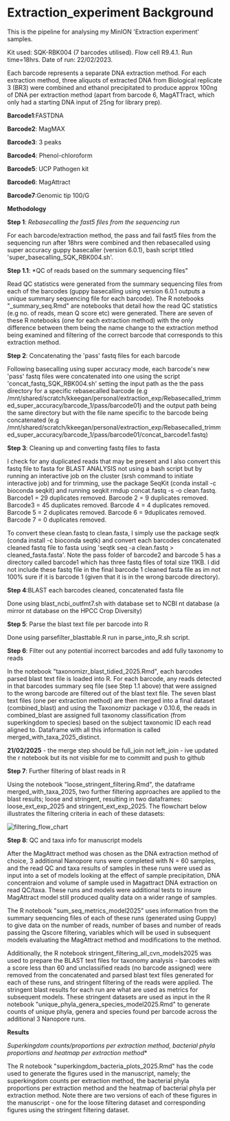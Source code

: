 # Extraction_experiment Background
This is the pipeline for analysing my MinION 'Extraction experiment' samples. 

Kit used: SQK-RBK004 (7 barcodes utilised).
Flow cell R9.4.1.
Run time=18hrs. 
Date of run: 22/02/2023.

Each barcode represents a separate DNA extraction method. For each extraction method, three aliquots of extracted DNA from Biological replicate 3 (BR3) were combined and ethanol precipitated to produce approx 100ng of DNA per extraction method (apart from barcode 6, MagATTract, which only had a starting DNA input of 25ng for library prep). 

**Barcode1**:FASTDNA

**Barcode2**: MagMAX

**Barcode3**: 3 peaks

**Barcode4**: Phenol-chloroform

**Barcode5**: UCP Pathogen kit

**Barcode6**: MagAttract

**Barcode7**:Genomic tip 100/G

**Methodology**

**Step 1**: *Rebasecalling the fast5 files from the sequencing run*

For each barcode/extraction method, the pass and fail fast5 files from the sequencing run after 18hrs were combined and then rebasecalled using super accuracy guppy basecaller (version 6.0.1), bash script titled 'super_basecalling_SQK_RBK004.sh'.

**Step 1.1**: *QC of reads based on the summary sequencing files"

Read QC statistics were generated from the summary sequencing files from each of the barcodes (guppy basecalling using version 6.0.1 outputs a unique summary sequencing file for each barcode). The R notebooks "<extraction method>_summary_seq.Rmd" are notebooks that detail how the read QC statistics (e.g no. of reads, mean Q score etc) were generated. There are seven of these R notebooks (one for each extraction method) with the only difference between them being the name change to the extraction method being examined and filtering of the correct barcode that corresponds to this extraction method.



**Step 2**: Concatenating the 'pass' fastq files for each barcode

Following basecalling using super accuracy mode, each barcode's new 'pass' fastq files were concatenated into one using the script 'concat_fastq_SQK_RBK004.sh' setting the input path as the the pass directory for a specific rebasecalled barcode (e.g  /mnt/shared/scratch/kkeegan/personal/extraction_exp/Rebasecalled_trimmed_super_accuracy/barcode_1/pass/barcode01) and the output path being the same directory but with the file name specific to the barcode being concatenated (e.g /mnt/shared/scratch/kkeegan/personal/extraction_exp/Rebasecalled_trimmed_super_accuracy/barcode_1/pass/barcode01/concat_barcode1.fastq)

**Step 3**: Cleaning up and converting fastq files to fasta

I check for any duplicated reads that may be present and I also convert this fastq file to fasta for BLAST ANALYSIS not using a bash script but by running an interactive job on the cluster (srsh command to initiate interactive job) and for trimming, use the package SeqKit (conda install -c bioconda seqkit) and running seqkit rmdup concat.fastq -s -o clean.fastq. Barcode1 = 29 duplicates removed. Barcode 2 = 9 duplicates removed. Barcode3 = 45 duplicates removed. Barcode 4 = 4 duplicates removed. Barcode 5 = 2 duplicates removed. Barcode 6 = 9duplicates removed. Barcode 7 = 0 duplicates removed. 

To convert these clean.fastq to clean.fasta, I simply use the package seqtk (conda install -c bioconda seqtk) and convert each barcodes concatenated cleaned fastq file to fasta using 'seqtk seq -a clean.fastq > cleaned_fasta.fasta'. Note the pass folder of barcode2 and barcode 5 has a directory called barcode1 which has three fastq files of total size 11KB. I did not include these fastq file in the final barcode 1 cleaned fasta file as im not 100% sure if it is barcode 1 (given that it is in the wrong barcode directory). 

**Step 4**:BLAST each barcodes cleaned, concatenated fasta file

Done using blast_ncbi_outfmt7.sh with database set to NCBI nt database (a mirror nt database on the HPCC Crop Diversity)

**Step 5**: Parse the blast text file per barcode into R

Done using parsefilter_blasttable.R run in parse_into_R.sh script.

**Step 6**: Filter out any potential incorrect barcodes and add fully taxonomy to reads

In the notebook "taxonomizr_blast_tidied_2025.Rmd", each barcodes parsed blast text file is loaded into R. For each barcode, any reads detected in that barcodes summary seq file (see Step 1.1 above) that were assigned to the wrong barcode are filtered out of the blast text file. The seven blast text files (one per extraction method) are then merged into a final dataset (combined_blast) and using the Taxonomizr package
v 0.10.6, the reads in combined_blast are assigned full taxonomy classification (from superkingdom to species) based on the subject taxonomic ID each read aligned to. Dataframe with all this information is called merged_with_taxa_2025_distinct. 

**21/02/2025** - the merge step should be full_join not left_join - ive updated the r notebook but its not visible for me to committ and push to github 

**Step 7**: Further filtering of blast reads in R

Using the notebook "loose_stringent_filtering.Rmd", the dataframe merged_with_taxa_2025, two further filtering approaches are applied to the blast results; loose and stringent, resulting in two dataframes: loose_ext_exp_2025 and stringent_ext_exp_2025. The flowchart below illustrates the filtering criteria in each of these datasets:

![filtering_flow_chart](https://github.com/user-attachments/assets/7e24707f-eb6e-4c1c-837c-6612e9ccc52b)

**Step 8**: QC and taxa info for manuscript models

After the MagAttract method was chosen as the DNA extraction method of choice, 3 additional Nanopore runs were completed with N = 60 samples, and the read QC and taxa results of samples in these runs were used as input into a set of models looking at the effect of sample precipitation, DNA concentraion and volume of sample used in Magattract DNA extraction on read QC/taxa. These runs and models were additional tests to insure MagAttract model still produced quality data on a wider range of samples.

The R notebook "sum_seq_metrics_model2025" uses information from the summary sequencing files of each of these runs (generated using Guppy) to give data on the number of reads, number of bases and number of reads passing the Qscore filtering, variables which will be used in subsequent models evaluating the MagAttract method and modifications to the method. 

Additionally, the R notebook stringent_filtering_all_cvn_models2025 was used to prepare the BLAST text files for taxonomy analysis - barcodes with a score less than 60 and unclassified reads (no barcode assigned) were removed from the concatenated and parsed blast text files generated for each of these runs, and stringent filtering of the reads were applied. The stringent blast results for each run are what are used as metrics for subsequent models. These stringent datasets are used as input in the R notebook "unique_phyla_genera_species_model2025.Rmd" to generate counts of unique phyla, genera and species found per barcode across the additional 3 Nanopore runs.


**Results**

*Superkingdom counts/proportions per extraction method, bacterial phyla proportions and heatmap per extraction method**

The R notebook "superkingdom_bacteria_plots_2025.Rmd" has the code used to generate the figures used in the manuscript, namely; the superkingdom counts per extraction method, the bacterial phyla proportions per extraction method and the heatmap of bacterial phyla per extraction method. Note there are two versions of each of these figures in the manuscript - one for the loose filtering dataset and corresponding figures using the stringent filtering dataset.
